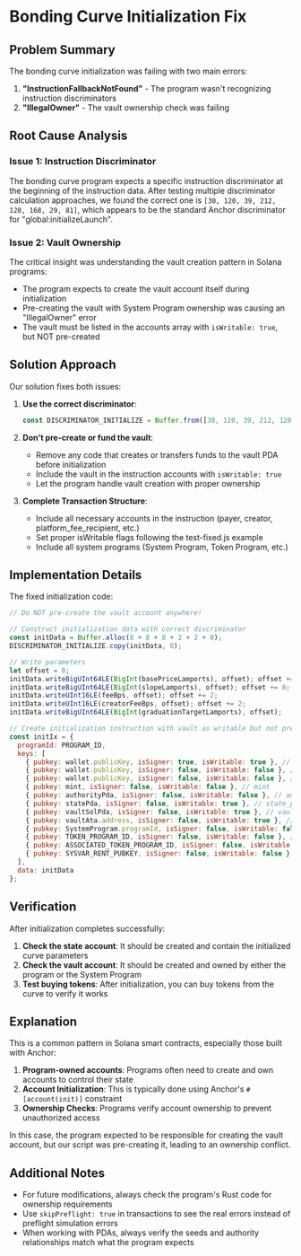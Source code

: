 # Bonding Curve Initialization Fix

## Problem Summary
The bonding curve initialization was failing with two main errors:

1. **"InstructionFallbackNotFound"** - The program wasn't recognizing instruction discriminators
2. **"IllegalOwner"** - The vault ownership check was failing

## Root Cause Analysis

### Issue 1: Instruction Discriminator
The bonding curve program expects a specific instruction discriminator at the beginning of the instruction data. After testing multiple discriminator calculation approaches, we found the correct one is `[30, 120, 39, 212, 120, 168, 29, 81]`, which appears to be the standard Anchor discriminator for "global:initializeLaunch".

### Issue 2: Vault Ownership
The critical insight was understanding the vault creation pattern in Solana programs:
- The program expects to create the vault account itself during initialization
- Pre-creating the vault with System Program ownership was causing an "IllegalOwner" error
- The vault must be listed in the accounts array with `isWritable: true`, but NOT pre-created

## Solution Approach

Our solution fixes both issues:

1. **Use the correct discriminator**:
   ```javascript
   const DISCRIMINATOR_INITIALIZE = Buffer.from([30, 120, 39, 212, 120, 168, 29, 81]);
   ```

2. **Don't pre-create or fund the vault**:
   - Remove any code that creates or transfers funds to the vault PDA before initialization
   - Include the vault in the instruction accounts with `isWritable: true`
   - Let the program handle vault creation with proper ownership

3. **Complete Transaction Structure**:
   - Include all necessary accounts in the instruction (payer, creator, platform_fee_recipient, etc.)
   - Set proper isWritable flags following the test-fixed.js example
   - Include all system programs (System Program, Token Program, etc.)

## Implementation Details

The fixed initialization code:

```javascript
// Do NOT pre-create the vault account anywhere!

// Construct initialization data with correct discriminator
const initData = Buffer.alloc(8 + 8 + 8 + 2 + 2 + 8);
DISCRIMINATOR_INITIALIZE.copy(initData, 0);

// Write parameters
let offset = 8;
initData.writeBigUInt64LE(BigInt(basePriceLamports), offset); offset += 8;
initData.writeBigUInt64LE(BigInt(slopeLamports), offset); offset += 8;
initData.writeUInt16LE(feeBps, offset); offset += 2;
initData.writeUInt16LE(creatorFeeBps, offset); offset += 2;
initData.writeBigUInt64LE(BigInt(graduationTargetLamports), offset);

// Create initialization instruction with vault as writable but not pre-created
const initIx = {
  programId: PROGRAM_ID,
  keys: [
    { pubkey: wallet.publicKey, isSigner: true, isWritable: true }, // payer
    { pubkey: wallet.publicKey, isSigner: false, isWritable: false }, // creator
    { pubkey: wallet.publicKey, isSigner: false, isWritable: false }, // platform_fee_recipient
    { pubkey: mint, isSigner: false, isWritable: false }, // mint
    { pubkey: authorityPda, isSigner: false, isWritable: false }, // authority_pda
    { pubkey: statePda, isSigner: false, isWritable: true }, // state_pda
    { pubkey: vaultSolPda, isSigner: false, isWritable: true }, // vault_sol_pda - IMPORTANT: No pre-creation
    { pubkey: vaultAta.address, isSigner: false, isWritable: true }, // vault_ata
    { pubkey: SystemProgram.programId, isSigner: false, isWritable: false }, // system_program
    { pubkey: TOKEN_PROGRAM_ID, isSigner: false, isWritable: false }, // token_program
    { pubkey: ASSOCIATED_TOKEN_PROGRAM_ID, isSigner: false, isWritable: false }, // associated_token_program
    { pubkey: SYSVAR_RENT_PUBKEY, isSigner: false, isWritable: false } // rent
  ],
  data: initData
};
```

## Verification

After initialization completes successfully:

1. **Check the state account**: It should be created and contain the initialized curve parameters
2. **Check the vault account**: It should be created and owned by either the program or the System Program
3. **Test buying tokens**: After initialization, you can buy tokens from the curve to verify it works

## Explanation

This is a common pattern in Solana smart contracts, especially those built with Anchor:

1. **Program-owned accounts**: Programs often need to create and own accounts to control their state
2. **Account Initialization**: This is typically done using Anchor's `#[account(init)]` constraint
3. **Ownership Checks**: Programs verify account ownership to prevent unauthorized access

In this case, the program expected to be responsible for creating the vault account, but our script was pre-creating it, leading to an ownership conflict.

## Additional Notes

- For future modifications, always check the program's Rust code for ownership requirements
- Use `skipPreflight: true` in transactions to see the real errors instead of preflight simulation errors
- When working with PDAs, always verify the seeds and authority relationships match what the program expects
